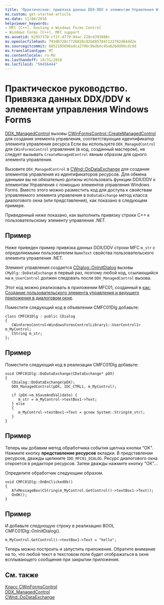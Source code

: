 ```yaml
---
title: 'Практическое: привязка данных DDX-DDV к элементам Управления Windows Forms'
ms.custom: get-started-article
ms.date: 11/04/2016
helpviewer_keywords:
- MFC [C++], hosting a Windows Forms Control
- Windows Forms [C++], MFC support
ms.assetid: b2957370-cf1f-4779-94ac-228cd393686c
ms.openlocfilehash: 793d6728c7726028c02b885784f122792d84dd2e
ms.sourcegitcommit: 6052185696adca270bc9bdbec45a626dd89cdcdd
ms.translationtype: MT
ms.contentlocale: ru-RU
ms.lasthandoff: 10/31/2018
ms.locfileid: "50456444"
---
```

# <a name="how-to-do-ddxddv-data-binding-with-windows-forms"></a>Практическое руководство. Привязка данных DDX/DDV к элементам управления Windows Forms

[DDX_ManagedControl](../mfc/reference/standard-dialog-data-exchange-routines.md#ddx_managedcontrol) вызовы [CWinFormsControl::CreateManagedControl](../mfc/reference/cwinformscontrol-class.md#createmanagedcontrol) для создания элемента управления, соответствующие идентификатор элемента управления ресурса Если вы используете `DDX_ManagedControl` для `CWinFormsControl` управления (в код, созданный мастером), не следует вызывать `CreateManagedControl` явным образом для одного элемента управления.

Вызовите `DDX_ManagedControl` в [CWnd::DoDataExchange](../mfc/reference/cwnd-class.md#dodataexchange) для создания элементов управления из идентификаторов ресурсов. Для обмена данными вы не обязательно должны использовать функции DDX/DDV к элементам Управления с помощью элементов управления Windows Forms. Вместо этого можно разместить код для доступа к свойствам управляемого элемента управления в `DoDataExchange` метод класса диалогового окна (или представления), как показано в следующем примере.

Приведенный ниже показано, как выполнить привязку строки C++ к пользовательскому элементу управления .NET.

## <a name="example"></a>Пример

Ниже приведен пример привязка данных DDX/DDV строки MFC `m_str` с определяемыми пользователем `NameText` свойства пользовательского элемента управления .NET.

Элемент управления создается [CDialog::OnInitDialog](../mfc/reference/cdialog-class.md#oninitdialog) вызовы `CMyDlg::DoDataExchange` в первый раз, поэтому любой код, ссылающийся на `m_UserControl` должен следовать после `DDX_ManagedControl` вызова.

Этот код можно реализовать в приложении MFC01, созданный в [как: Создание пользовательского элемента управления и ведущего приложения в диалоговом окне](../dotnet/how-to-create-the-user-control-and-host-in-a-dialog-box.md).

Поместите следующий код в объявлении CMFC01Dlg добавьте:

```
class CMFC01Dlg : public CDialog
{
   CWinFormsControl<WindowsFormsControlLibrary1::UserControl1> m_MyControl;
   CString m_str;
};
```

## <a name="example"></a>Пример

Поместите следующий код в реализации CMFC01Dlg добавьте:

```
void CMFC01Dlg::DoDataExchange(CDataExchange* pDX)
{
   CDialog::DoDataExchange(pDX);
   DDX_ManagedControl(pDX, IDC_CTRL1, m_MyControl);

   if (pDX->m_bSaveAndValidate) {
      m_str = m_MyControl->textBox1->Text;
   } else
   {
      m_MyControl->textBox1->Text = gcnew System::String(m_str);
   }
}
```

## <a name="example"></a>Пример

Теперь мы добавим метод обработчика события щелчка кнопки "ОК". Нажмите кнопку **представление ресурсов** вкладки. В представлении ресурсов, дважды щелкните `IDD_MFC01_DIALOG`. Ресурс диалогового окна откроется в редакторе ресурсов. Затем дважды нажмите кнопку "ОК"...

Определите обработчик следующим образом.

```
void CMFC01Dlg::OnBnClickedOk()
{
   AfxMessageBox(CString(m_MyControl.GetControl()->textBox1->Text));
   OnOK();
}
```

## <a name="example"></a>Пример

И добавьте следующую строку в реализацию BOOL CMFC01Dlg::OnInitDialog().

```
m_MyControl.GetControl()->textBox1->Text = "hello";
```

Теперь можно построить и запустить приложение. Обратите внимание на то, что любой текст в текстовом поле будет отображаться в окне всплывающего сообщения при закрытии приложения.

## <a name="see-also"></a>См. также

[Класс CWinFormsControl](../mfc/reference/cwinformscontrol-class.md)<br/>
[DDX_ManagedControl](../mfc/reference/standard-dialog-data-exchange-routines.md#ddx_managedcontrol)<br/>
[CWnd::DoDataExchange](../mfc/reference/cwnd-class.md#dodataexchange)